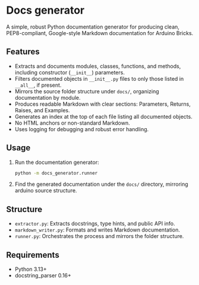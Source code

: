 # Docs generator

A simple, robust Python documentation generator for producing clean, PEP8-compliant, Google-style Markdown documentation for Arduino Bricks.

## Features

- Extracts and documents modules, classes, functions, and methods, including constructor (`__init__`) parameters.
- Filters documented objects in `__init__.py` files to only those listed in `__all__`, if present.
- Mirrors the source folder structure under `docs/`, organizing documentation by module.
- Produces readable Markdown with clear sections: Parameters, Returns, Raises, and Examples.
- Generates an index at the top of each file listing all documented objects.
- No HTML anchors or non-standard Markdown.
- Uses logging for debugging and robust error handling.

## Usage

1. Run the documentation generator:

   ```sh
   python -m docs_generator.runner
   ```

2. Find the generated documentation under the `docs/` directory, mirroring arduino source structure.

## Structure

- `extractor.py`: Extracts docstrings, type hints, and public API info.
- `markdown_writer.py`: Formats and writes Markdown documentation.
- `runner.py`: Orchestrates the process and mirrors the folder structure.

## Requirements

- Python 3.13+
- docstring_parser 0.16+
